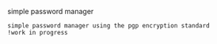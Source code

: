 simple password manager

    simple password manager using the pgp encryption standard
    !work in progress